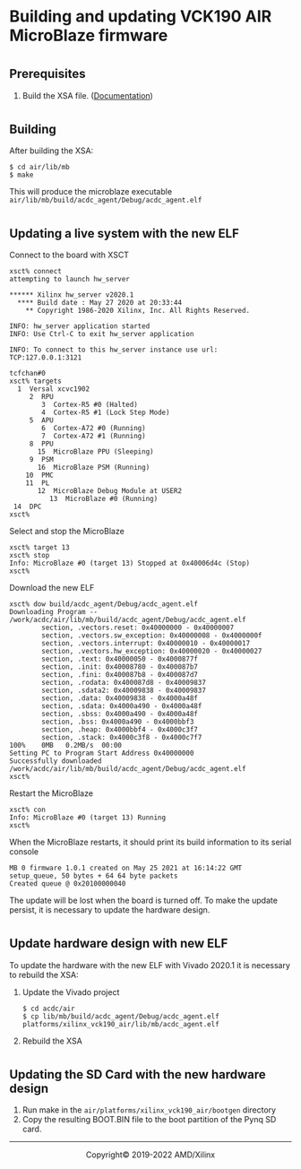 
# Building and updating VCK190 AIR MicroBlaze firmware

#
## Prerequisites

1. Build the XSA file. ([Documentation](vck190_building_platform.md))

#
## Building

After building the XSA:

    $ cd air/lib/mb
    $ make

This will produce the microblaze executable `air/lib/mb/build/acdc_agent/Debug/acdc_agent.elf`

#
## Updating a live system with the new ELF
Connect to the board with XSCT

```
xsct% connect
attempting to launch hw_server

****** Xilinx hw_server v2020.1
  **** Build date : May 27 2020 at 20:33:44
    ** Copyright 1986-2020 Xilinx, Inc. All Rights Reserved.

INFO: hw_server application started
INFO: Use Ctrl-C to exit hw_server application

INFO: To connect to this hw_server instance use url: TCP:127.0.0.1:3121

tcfchan#0
xsct% targets
  1  Versal xcvc1902
     2  RPU
        3  Cortex-R5 #0 (Halted)
        4  Cortex-R5 #1 (Lock Step Mode)
     5  APU
        6  Cortex-A72 #0 (Running)
        7  Cortex-A72 #1 (Running)
     8  PPU
       15  MicroBlaze PPU (Sleeping)
     9  PSM
       16  MicroBlaze PSM (Running)
    10  PMC
    11  PL
       12  MicroBlaze Debug Module at USER2
          13  MicroBlaze #0 (Running)
 14  DPC
xsct%
```
Select and stop the MicroBlaze
```
xsct% target 13
xsct% stop
Info: MicroBlaze #0 (target 13) Stopped at 0x40006d4c (Stop)
xsct%
```
Download the new ELF
```
xsct% dow build/acdc_agent/Debug/acdc_agent.elf                                                                                                                        
Downloading Program -- /work/acdc/air/lib/mb/build/acdc_agent/Debug/acdc_agent.elf
        section, .vectors.reset: 0x40000000 - 0x40000007
        section, .vectors.sw_exception: 0x40000008 - 0x4000000f
        section, .vectors.interrupt: 0x40000010 - 0x40000017
        section, .vectors.hw_exception: 0x40000020 - 0x40000027
        section, .text: 0x40000050 - 0x4000877f
        section, .init: 0x40008780 - 0x400087b7
        section, .fini: 0x400087b8 - 0x400087d7
        section, .rodata: 0x400087d8 - 0x40009837
        section, .sdata2: 0x40009838 - 0x40009837
        section, .data: 0x40009838 - 0x4000a48f
        section, .sdata: 0x4000a490 - 0x4000a48f
        section, .sbss: 0x4000a490 - 0x4000a48f
        section, .bss: 0x4000a490 - 0x4000bbf3
        section, .heap: 0x4000bbf4 - 0x4000c3f7
        section, .stack: 0x4000c3f8 - 0x4000c7f7
100%    0MB   0.2MB/s  00:00                                                                                                                                           
Setting PC to Program Start Address 0x40000000
Successfully downloaded /work/acdc/air/lib/mb/build/acdc_agent/Debug/acdc_agent.elf
xsct%
```
Restart the MicroBlaze
```
xsct% con
Info: MicroBlaze #0 (target 13) Running
xsct%
```
When the MicroBlaze restarts, it should print its build information to its serial console
```
MB 0 firmware 1.0.1 created on May 25 2021 at 16:14:22 GMT                      
setup_queue, 50 bytes + 64 64 byte packets                                      
Created queue @ 0x20100000040                                                   
```
The update will be lost when the board is turned off.
To make the update persist, it is necessary to update the hardware design.
#
## Update hardware design with new ELF

To update the hardware with the new ELF with Vivado 2020.1 it is necessary to rebuild the XSA:

1. Update the Vivado project
    ```
    $ cd acdc/air
    $ cp lib/mb/build/acdc_agent/Debug/acdc_agent.elf platforms/xilinx_vck190_air/lib/mb/acdc_agent.elf
    ```

2. Rebuild the XSA

#
## Updating the SD Card with the new hardware design

1. Run make in the `air/platforms/xilinx_vck190_air/bootgen` directory
2. Copy the resulting BOOT.BIN file to the boot partition of the Pynq SD card.

-----

<p align="center">Copyright&copy; 2019-2022 AMD/Xilinx</p>